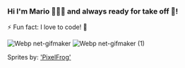 
### Hi  I'm Mario 👨🏻‍🚀 and always ready for take off 🚀!

⚡ Fun fact: I love to code! 🤖

![Webp net-gifmaker](https://user-images.githubusercontent.com/84867933/136132289-c9e4d893-51cc-4302-b87b-d0dc7f3c7032.gif)
![Webp net-gifmaker (1)](https://user-images.githubusercontent.com/84867933/136132303-b8539134-05af-4ebf-81b7-59dcb30e9f4a.gif)

Sprites by: ['PixelFrog'](https://pixelfrog-assets.itch.io/treasure-hunters)

